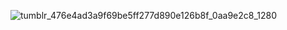 ![tumblr_476e4ad3a9f69be5ff277d890e126b8f_0aa9e2c8_1280](https://user-images.githubusercontent.com/32048693/145327347-47e74908-472a-4543-b64d-9eb3f943eb94.png)
